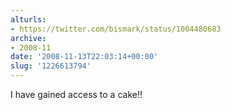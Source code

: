 ```yaml
---
alturls:
- https://twitter.com/bismark/status/1004480683
archive:
- 2008-11
date: '2008-11-13T22:03:14+00:00'
slug: '1226613794'
---
```


I have gained access to a cake!!

